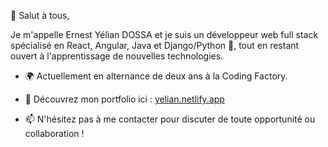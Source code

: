 👋 Salut à tous,

Je m'appelle Ernest Yélian DOSSA et je suis un développeur web full stack spécialisé en React, Angular, Java et Django/Python 🐍, tout en restant ouvert à l'apprentissage de nouvelles technologies.

* 🌍 Actuellement en alternance de deux ans à la Coding Factory.

* 🔗 Découvrez mon portfolio ici : [yelian.netlify.app](https://yelian.netlify.app)

* 📫 N'hésitez pas à me contacter pour discuter de toute opportunité ou collaboration !
